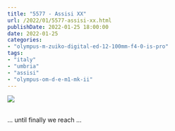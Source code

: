 ```yaml
---
title: "5577 - Assisi XX"
url: /2022/01/5577-assisi-xx.html
publishDate: 2022-01-25 18:00:00
date: 2022-01-25
categories:
- "olympus-m-zuiko-digital-ed-12-100mm-f4-0-is-pro"
tags:
- "italy"
- "umbria"
- "assisi"
- "olympus-om-d-e-m1-mk-ii"
---
```

<div class="container">
<div class="center"><a target="_blank" href="https://d25zfm9zpd7gm5.cloudfront.net/1200x1200/2019/20190903_115114_lr.jpg"><img class="webfeedsFeaturedVisual" src="https://d25zfm9zpd7gm5.cloudfront.net/0600x0600/2019/20190903_115114_lr.jpg" /></a></div>
</div>
<br />

... until finally we reach ...
